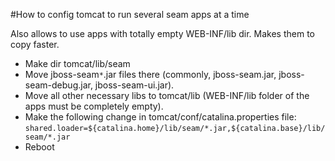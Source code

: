 #How to config tomcat to run several seam apps at a time

Also allows to use apps with totally empty WEB-INF/lib dir. Makes them to copy faster.

  * Make dir tomcat/lib/seam
  * Move jboss-seam`*`.jar files there (commonly, jboss-seam.jar, jboss-seam-debug.jar, jboss-seam-ui.jar).
  * Move all other necessary libs to tomcat/lib (WEB-INF/lib folder of the apps must be completely empty).
  * Make the following change in tomcat/conf/catalina.properties file: `shared.loader=${catalina.home}/lib/seam/*.jar,${catalina.base}/lib/seam/*.jar`
  * Reboot